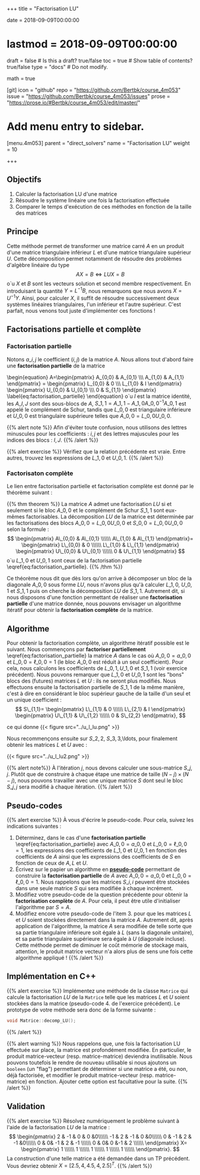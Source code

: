 +++
title = "Factorisation LU"

date = 2018-09-09T00:00:00
# lastmod = 2018-09-09T00:00:00

draft = false  # Is this a draft? true/false
toc = true  # Show table of contents? true/false
type = "docs"  # Do not modify.

math = true

[git]
  icon = "github"
  repo = "https://github.com/Bertbk/course_4m053"
  issue = "https://github.com/Bertbk/course_4m053/issues"
  prose = "https://prose.io/#Bertbk/course_4m053/edit/master/"

# Add menu entry to sidebar.
[menu.4m053]
  parent = "direct_solvers"
  name = "Factorisation LU"
  weight = 10

+++

## Objectifs

1. Calculer la factorisation LU d'une matrice
2. Résoudre le système linéaire une fois la factorisation effectuée
3. Comparer le temps d'exécution de ces méthodes en fonction de la taille des matrices

## Principe

Cette méthode permet de transformer une matrice carré $A$ en un produit d'une matrice triangulaire inférieur $L$ et d'une matrice triangulaire supérieur $U$. Cette décomposition permet notamment de résoudre des problèmes d'algèbre linéaire du type
$$
AX=B \iff LUX = B
$$
o\`u $X$ et $B$ sont les vecteurs solution et second membre respectivement. En introduisant la quantité $Y = L^{-1}B$, nous remarquons que nous avons $X = U^{-1}Y$. Ainsi, pour calculer $X$, il suffit de résoudre successivement deux systèmes linéaires triangulaires, l'un inférieur et l'autre supérieur. C'est parfait, nous venons tout juste d'implémenter ces fonctions !

## Factorisations partielle et complète

### Factorisation partielle

Notons $a\_{i,j}$ le coefficient $(i,j)$ de la matrice $A$. Nous allons tout d'abord faire une **factorisation partielle** de la matrice

\begin{equation}
  A=\begin{pmatrix}
    A\_{0,0} & A\_{0,1} \\\\\\
    A\_{1,0}  & A\_{1,1}
  \end{pmatrix} =
    \begin{pmatrix}
      L\_{0,0} & 0 \\\\\\
      L\_{1,0} & I
    \end{pmatrix}
    \begin{pmatrix}
      U\_{0,0} & U\_{0,1} \\\\\\
      0 & S\_{1,1}
    \end{pmatrix}
\label{eq:factorisation_partielle}
\end{equation}
o\`u $I$ est la matrice identité, les $A\_{I,J}$ sont des sous-blocs de $A$, $S\_{1,1}=A\_{1,1}-A\_{1,0}A\_{0,0}^{-1}A\_{0,1}$ est appelé le complément de Schur, tandis que $L\_{0,0}$ est triangulaire inférieure et $U\_{0,0}$ est triangulaire supérieure telles que $A\_{0,0}=L\_{0,0}U\_{0,0}$.

{{% alert note %}}
Afin d'éviter toute confusion, nous utilisons des lettres minuscules pour les coefficients : $i,j$ et des lettres majuscules pour les indices des blocs : $I,J$.
{{% /alert %}}

{{% alert exercise %}}
 Vérifiez que la relation précédente est vraie. Entre autres, trouvez les expressions de $L\_{1,0}$ et $U\_{0,1}$.
{{% /alert %}}

### Factorisaton complète

Le lien entre factorisation partielle et factorisation complète est donné par le théorème suivant :

{{% thm theorem %}}
  La matrice $A$ admet une factorisation $LU$ si et seulement si le bloc $A\_{0,0}$ et le complément de Schur $S\_{1,1}$ sont eux-mêmes factorisables. La décomposition $LU$ de la matrice est déterminée par les factorisations des blocs $A\_{0,0}=L\_{0,0}U\_{0,0}$ et $S\_{0,0}=L\_{0,0}U\_{0,0}$ selon la formule :
$$
    \begin{pmatrix}
      A\_{0,0} & A\_{0,1} \\\\\\
      A\_{1,0}  & A\_{1,1}
    \end{pmatrix}=
     \begin{pmatrix}
       L\_{0,0} & 0 \\\\\\
       L\_{1,0} & L\_{1,1}
     \end{pmatrix}
     \begin{pmatrix}
       U\_{0,0} & U\_{0,1} \\\\\\
       0 & U\_{1,1}
     \end{pmatrix}
$$
  o\`u $L\_{1,0}$ et $U\_{0,1}$ sont ceux de la factorisation partielle \eqref{eq:factorisation_partielle}.
{{% /thm %}}

Ce théorème nous dit que dès lors qu'on arrive à décomposer un bloc de la diagonale $A\_{0,0}$ sous forme $LU$, nous n'avons plus qu'à calculer $L\_{1,0}$, $U\_{0,1}$ et $S\_{1,1}$ puis on cherche la décomposition $LU$ de $S\_{1,1}$. Autrement dit, si nous disposons d'une fonction permettant de réaliser une **factorisation partielle** d'une matrice donnée, nous pouvons envisager un algorithme itératif pour obtenir la **factorisation complète** de la matrice.

## Algorithme

Pour obtenir la factorisation complète, un algorithme itératif possible est le suivant. Nous commençons par **factoriser partiellement** \eqref{eq:factorisation_partielle} la matrice $A$ dans le cas où $A\_{0,0}=a\_{0,0}$ et $L\_{0,0}=\ell\_{0,0}=1$ (le bloc $A\_{0,0}$ est réduit à un seul coefficient). Pour cela, nous calculons les coefficients de $L\_{0,1}, U\_{1,0}$ et $S\_{1,1}$ (voir exercice précédent). Nous pouvons remarquer que $L\_{1,0}$ et $U\_{0,1}$ sont les "bons" blocs des (futures) matrices $L$ et $U$ : ils ne seront plus modifiés. Nous effectuons ensuite la factorisation partielle de $S\_{1,1}$ de la même manière, c'est à dire en considérant le bloc supérieur gauche de la taille d'un seul et un unique coefficient :
$$
  S\_{1,1}=
  \begin{pmatrix}
    L\_{1,1} & 0 \\\\\\
    L\_{2,1} & I
  \end{pmatrix}
  \begin{pmatrix}
    U\_{1,1} & U\_{1,2} \\\\\\
    0 & S\_{2,2}
  \end{pmatrix},
$$

ce qui donne
{{< figure src="../u_l_lu.png" >}}

<!--
$$
L =\left(
  \begin{array}{c c}
    L\_{0,0} &~{ }& ~{ } & 0 &    \\\\\\\hdashline
     & L\_{1,1} & 0 \\\\\\\cdashline{2-5}
     &  &  \\\\\\
    L\_{1,0} & L\_{2,1} & I \\\\\\
     &       &\\\\\\\hdashline
  \end{array}
\right)
$$
$$
  L =\left(\;
    \begin{array}{c c c c c}
      \hdashline
      \multicolumn{1}{:c:}{L\_{0,0}} &~{ }& ~{ } & 0 & \multicolumn{1}{c:}{ }   \\\\\\\hdashline
      \multicolumn{1}{:c:}{} & \multicolumn{1}{c:}{L\_{1,1}} & \multicolumn{3}{:c:}{0} \\\\\\\cdashline{2-5}
      \multicolumn{1}{:c:}{} &       \multicolumn{1}{c:}{} &  \multicolumn{3}{c:}{ } \\\\\\
      \multicolumn{1}{:c:}{L\_{1,0}} &       \multicolumn{1}{c:}{L\_{2,1}} & \multicolumn{3}{c:}{I} \\\\\\
      \multicolumn{1}{:c:}{} &       \multicolumn{1}{c:}{} & \multicolumn{3}{c:}{}\\\\\\\hdashline
    \end{array}
  \;\right)
\qquad\text{et}\qquad
  U =\left(\;
    \begin{array}{c c c c c}
      \hdashline
      \multicolumn{1}{:c:}{U\_{0,0}} & \multicolumn{4}{c:}{U\_{0,1}} \\\\\\\hdashline
      \multicolumn{1}{:c:}{} & \multicolumn{1}{c:}{U\_{1,1}} & \multicolumn{3}{c:}{U\_{1,2}} \\\\\\\cdashline{2-5}
      \multicolumn{1}{:c:}{} &       \multicolumn{1}{c:}{} &  \multicolumn{3}{c:}{ } \\\\\\
      \multicolumn{1}{:c:}{0} &       \multicolumn{1}{c:}{0} &  \multicolumn{3}{c:}{S\_{2,2}} \\\\\\
      \multicolumn{1}{:c:}{} &       \multicolumn{1}{c:}{} & \multicolumn{3}{c:}{}\\\\\\\hdashline
    \end{array}
  \;\right).
$$
-->
Nous recommençons ensuite sur $S\_{2,2}$, $S\_{3,3}$,\ldots, pour finalement obtenir les matrices $L$ et $U$ avec :

{{< figure src="../u_l_lu2.png" >}}

<!--$$
  L =\left(\;
    \begin{array}{c c c c c}
      \hdashline
      \multicolumn{1}{:c:}{L\_{0,0}} & \multicolumn{4}{c:}{0} \\\hdashline
      \multicolumn{1}{:c:}{} & \multicolumn{1}{c:}{L\_{1,1}} & \multicolumn{3}{c:}{0} \\\cdashline{2-5}
      \multicolumn{1}{:c:}{} &       \multicolumn{1}{c:}{} & \multicolumn{1}{c:}{L\_{2,2}} & \multicolumn{2}{c:}{0} \\\cdashline{3-5}
      \multicolumn{1}{:c:}{L\_{1,0}} &       \multicolumn{1}{c:}{L\_{2,1}} & \multicolumn{1}{c:}{L\_{3,2}} & \multicolumn{1}{c:}{\ddots} & \multicolumn{1}{c:}{\ddots} \\\cdashline{4-5}
      \multicolumn{1}{:c:}{} &       \multicolumn{1}{c:}{} & \multicolumn{1}{c:}{} & \multicolumn{1}{c:}{\ldots} & \multicolumn{1}{c:}{L\_{N-1,N-1}}\\\hdashline
    \end{array}
  \;\right)
\qquad\text{et}\qquad
  U =\left(\;
    \begin{array}{c c c c c}
      \hdashline
      \multicolumn{1}{:c:}{U\_{0,0}} & \multicolumn{4}{c:}{U\_{0,1}} \\\hdashline
      \multicolumn{1}{:c:}{} & \multicolumn{1}{c:}{U\_{1,1}} & \multicolumn{3}{c:}{U\_{1,2}} \\\cdashline{2-5}
      \multicolumn{1}{:c:}{} &       \multicolumn{1}{c:}{} & \multicolumn{1}{:c:}{U\_{2,2}} & \multicolumn{2}{:c:}{U\_{2,3}} \\\cdashline{3-5}
      \multicolumn{1}{:c:}{0} &       \multicolumn{1}{c:}{0} & \multicolumn{1}{c:}{0} & \multicolumn{1}{c:}{\ddots} & \multicolumn{1}{c:}{\ddots} \\\cdashline{4-5}
      \multicolumn{1}{:c:}{} &       \multicolumn{1}{c:}{} & \multicolumn{1}{c:}{} & \multicolumn{1}{c:}{\ldots} & \multicolumn{1}{c:}{U\_{N-1,N-1}}\\\hdashline
    \end{array}
  \;\right).
$$-->


{{% alert note%}}
À l'itération $j$, nous devons calculer une sous-matrice $S\_{j,j}$. Plutôt que de construire à chaque étape une matrice de taille $(N-j)\times(N-j)$, nous pouvons travailler avec une unique matrice $S$ dont seul le bloc $S\_{j,j}$ sera modifié à chaque itération.
{{% /alert %}}

## Pseudo-codes

{{% alert exercise %}}
À vous d'écrire le pseudo-code. Pour cela, suivez les indications suivantes :

1. Déterminez, dans le cas d'une **factorisation partielle** \eqref{eq:factorisation_partielle} avec $A\_{0,0}=a\_{0,0}$ et $L\_{0,0}=\ell\_{0,0}=1$, les expressions des coefficients de $L\_{1,0}$ et $U\_{0,1}$ en fonction des coefficients de $A$ ainsi que les expressions des coefficients de $S$ en fonction de ceux de $A, L$ et $U$.
2. Écrivez sur le papier un algorithme en [**pseudo-code**](https://fr.wikipedia.org/wiki/Pseudo-code) permettant de construire la **factorisation partielle** de $A$ avec $A\_{0,0}=a\_{0,0}$ et $L\_{0,0}=\ell\_{0,0}=1$. Nous rappelons que les matrices $S\_{i,i}$ peuvent être stockées dans une seule matrice $S$ qui sera modifiée à chaque incrément.
3. Modifiez votre pseudo-code de la question précédente pour obtenir la **factorisation complète** de $A$. Pour cela, il peut être utile d'initialiser l'algorithme par $S = A$.
4. Modifiez encore votre pseudo-code de l'item 3. pour que les matrices $L$ et $U$ soient stockées directement dans la matrice $A$. Autrement dit, après application de l'algorithme, la matrice $A$ sera modifiée de telle sorte que sa partie triangulaire inférieure soit égale à $L$ (sans la diagonale unitaire), et sa partie triangulaire supérieure sera égale à $U$ (diagonale incluse). Cette méthode permet de diminuer le coût mémorie de stockage mais, attention, le produit matrice vecteur n'a alors plus de sens une fois cette algorithme appliqué !
{{% /alert %}}


## Implémentation en C++

{{% alert exercise %}}
Implémentez une méthode de la classe `Matrice` qui calcule la factorisation $LU$ de la `Matrice` telle que les matrices $L$ et $U$ soient stockées dans la matrice (pseudo-code 4. de l'exercice précédent). Le prototype de votre méthode sera donc de la forme suivante :
```cpp
void Matrice::decomp_LU();
```
{{% /alert %}}

{{% alert warning %}}
Nous rappelons que, une fois la factorisation LU effectuée sur place, la matrice est profondément modifiée. En particulier, le produit matrice-vecteur (resp. matrice-matrice) deviendra inutilisable. Nous pouvons toutefois le rendre de nouveau utilisable si nous ajoutons un `booleen` (un "flag") permettant de déterminer si une matrice a été, ou non, déjà factorisée, et modifier le produit matrice-vecteur (resp. matrice-matrice) en fonction. Ajouter cette option est facultative pour la suite.
{{% /alert %}}


## Validation

{{% alert exercise %}}
Résolvez numériquement le problème suivant à l'aide de la factorisation $LU$ de la matrice :
$$
\begin{pmatrix}
  2 & -1 & 0 & 0 &0\\\\\\
  -1 & 2 & -1 & 0 &0\\\\\\
  0 & -1 & 2 & -1 &0\\\\\\
  0 & 0& -1 & 2 & -1 \\\\\\
  0 & 0& 0 &-1 & 2 \\\\\\
\end{pmatrix} X=
\begin{pmatrix}
  1 \\\\\\
  1 \\\\\\
  1 \\\\\\
  1 \\\\\\
  1 \\\\\\
\end{pmatrix}.
$$
La construction d'une telle matrice a été demandée dans un TP précédent.  Vous devriez obtenir $X = [2.5, 4,4.5, 4,2.5]^T$.
{{% /alert %}}
